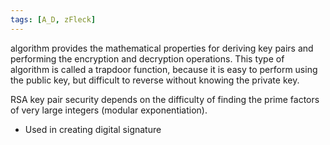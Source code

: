 ```yaml
---
tags: [A_D, zFleck]
---
```

algorithm provides the mathematical properties for deriving key pairs and performing the encryption and decryption operations. This type of algorithm is called a trapdoor function, because it is easy to perform using the public key, but difficult to reverse without knowing the private key.

RSA key pair security depends on the difficulty of finding the prime factors of very large integers (modular exponentiation).

- Used in creating digital signature